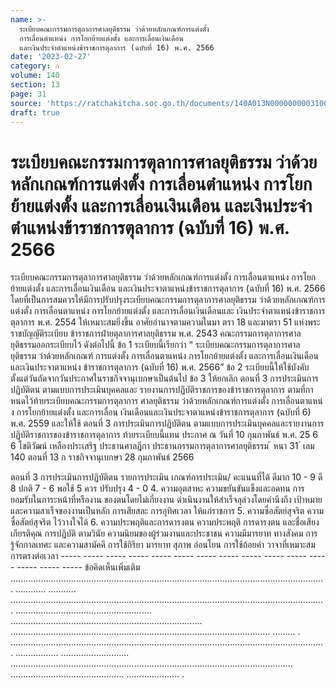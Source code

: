 ```yaml
---
name: >-
  ระเบียบคณะกรรมการตุลาการศาลยุติธรรม ว่าด้วยหลักเกณฑ์การแต่งตั้ง
  การเลื่อนตำแหน่ง การโยกย้ายแต่งตั้ง และการเลื่อนเงินเดือน
  และเงินประจำตำแหน่งข้าราชการตุลาการ (ฉบับที่ 16) พ.ศ. 2566
date: '2023-02-27'
category: ก
volume: 140
section: 13
page: 31
source: 'https://ratchakitcha.soc.go.th/documents/140A013N0000000003100.pdf'
draft: true
---
```


# ระเบียบคณะกรรมการตุลาการศาลยุติธรรม ว่าด้วยหลักเกณฑ์การแต่งตั้ง การเลื่อนตำแหน่ง การโยกย้ายแต่งตั้ง และการเลื่อนเงินเดือน และเงินประจำตำแหน่งข้าราชการตุลาการ (ฉบับที่ 16) พ.ศ. 2566

ระเบียบคณะกรรมการตุลาการศาลยุติธรรม ว่าด้วยหลักเกณฑ์การแต่งตั้ง การเลื่อนตาแหน่ง การโยกย้ายแต่งตั้ง และการเลื่อนเงินเดือน และเงินประจาตาแหน่งข้าราชการตุลาการ (ฉบับที่ 16) พ.ศ. 2566 โดยที่เป็นการสมควรให้มีการปรับปรุงระเบียบคณะกรรมการตุลาการศาลยุติธรรม ว่าด้วยหลักเกณฑ์การแต่งตั้ง การเลื่อนตาแหน่ง การโยกย้ายแต่งตั้ง และการเลื่อนเงินเดือนและ เงินประจำตาแหน่งข้าราชการตุลาการ พ.ศ. 2554 ให้เหมาะสมยิ่งขึ้น อาศัยอำนาจตามความในมา ตรา 18 และมาตรา 51 แห่งพระราชบัญญัติระเบียบ ข้าราชการฝ่ายตุลาการศาลยุติธรรม พ.ศ. 2543 คณะกรรมการตุลาการศาลยุติธรรมออกระเบียบไว้ ดังต่อไปนี้ ข้อ 1 ระเบียบนี้เรียกว่า “ ระเบียบคณะกรรมการตุลาการศาลยุติธรรม ว่าด้วยหลักเกณฑ์ การแต่งตั้ง การเลื่อนตาแหน่ง การโยกย้ายแต่งตั้ง และการเลื่อนเงินเดือนและเงินประจาตาแหน่ง ข้าราชการตุลาการ (ฉบับที่ 16) พ.ศ. 2566” ข้อ 2 ระเบียบนี้ให้ใช้บังคับตั้งแต่วันถัดจากวันประกาศในราชกิจจานุเบกษาเป็นต้นไป ข้อ 3 ให้ยกเลิก ตอนที่ 3 การประเมินการปฏิบัติตน ตามแบบการประเมินบุคคลและ รายงานการปฏิบัติราชการของข้าราชการตุลาการ ตามที่กาหนดไว้ท้ายระเบียบคณะกรรมการตุลาการ ศาลยุติธรรม ว่าด้วยหลักเกณฑ์การแต่งตั้ง การเลื่อนตาแหน่ง การโยกย้ายแต่งตั้ง และการเลื่อน เงินเดือนและเงินประจาตาแหน่งข้าราชการตุลาการ (ฉบับที่ 6) พ.ศ. 2559 และให้ใช้ ตอนที่ 3 การประเมินการปฏิบัติตน ตามแบบการประเมินบุคคลและรายงานการปฏิบัติราชการของข้าราชการตุลาการ ท้ายระเบียบนี้แทน ประกาศ ณ วันที่ 10 กุมภาพันธ์ พ.ศ. 25 6 6 โชติวัฒน์ เหลืองประเสริฐ ประธานศาลฎีกา ประธานกรรมการตุลาการศาลยุติธรรม ้ หนา 31 ่ เลม 140 ตอนที่ 13 ก ราชกิจจานุเบกษา 28 กุมภาพันธ์ 2566

ตอนที่ 3 การประเมินการปฏิบัติตน รายการประเมิน เกณฑ์การประเมิน/ คะแนนที่ได้ ดีมาก 10 - 9 ดี 8 ปกติ 7 - 6 พอใช้ 5 ควร ปรับปรุง 4 - 0 4. ความอุตสาหะ ความขยันขันแข็งและอดทน การยอมรับในภาระหน้าที่หรืองาน ของตนโดยไม่เกี่ยงงาน ดำเนินงานให้สำเร็จลุล่วงโดยคำนึงถึง เป้าหมายและความสาเร็จของงานเป็นหลัก การเสียสละ การอุทิศเวลา ให้แก่ราชการ 5. ความซื่อสัตย์สุจริต ความซื่อสัตย์สุจริต ไว้วางใจได้ 6. ความประพฤติและการดารงตน ความประพฤติ การดารงตน และชื่อเสียงเกียรติคุณ การปฏิบัติ ตามวินัย ความนิยมของผู้ร่วมงานและประชาชน ความมีมารยาท ทางสังคม การรู้จักกาลเทศะ และความสามัคคี การใช้กิริยา มารยาท สุภาพ อ่อนโยน การใช้ถ้อยคำ วาจาที่เหมาะสม การตรงต่อเวลา ----- ----- ----- ----- ----- ----- ----- ----- ----- ----- ----- ----- ----- ----- ----- ข้อคิดเห็นเพิ่มเติม ............................................................................................................................. ............ ........... ............................................................................................................................. ...................................................... ............................................................................ ....................................................................................................... ......... . ............................................................................................................................. ................. ........................... ................................................................................................................ ............................................. ..................... .

